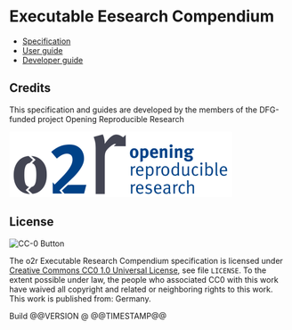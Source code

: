 # Executable Eesearch Compendium

- [Specification](spec/index.md)
- [User guide](user-guide/index.md)
- [Developer guide](dev-guide/index.md)

## Credits

This specification and guides are developed by the members of the DFG-funded project Opening Reproducible Research

[![Opening Reproducible Research](o2r-logo.png)](http://o2r.info)

## License

![CC-0 Button](https://licensebuttons.net/p/zero/1.0/88x31.png)

The o2r Executable Research Compendium specification is licensed under [Creative Commons CC0 1.0 Universal License](https://creativecommons.org/publicdomain/zero/1.0/), see file `LICENSE`.
To the extent possible under law, the people who associated CC0 with this work have waived all copyright and related or neighboring rights to this work.
This work is published from: Germany.

<div class="buildinfo">Build @@VERSION @ @@TIMESTAMP@@</div>

